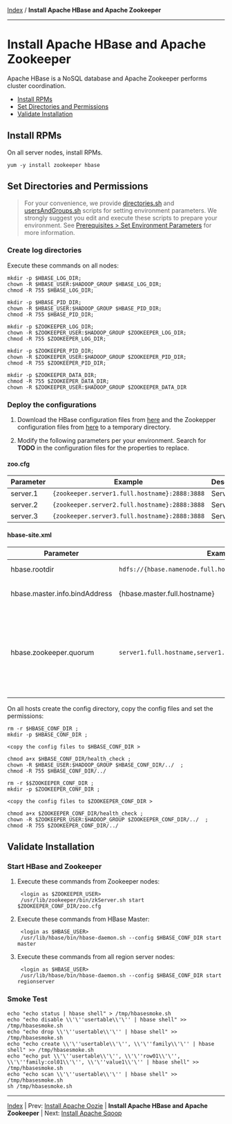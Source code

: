 [Index](./index.md)
/
**Install Apache HBase and Apache Zookeeper**

------

Install Apache HBase and Apache Zookeeper
=====

Apache HBase is a NoSQL database and Apache Zookeeper performs cluster coordination.

* [Install RPMs](#install-rpms)
* [Set Directories and Permissions](#set-directories-and-permissions)
* [Validate Installation](#validate-installation)


Install RPMs
----

On all server nodes, install RPMs.

    yum -y install zookeeper hbase

Set Directories and Permissions
----

> For your convenience, we provide [directories.sh](./scripts/directories.sh) and [usersAndGroups.sh](./scripts/usersAndGroups.sh) scripts for setting
> environment parameters. We strongly suggest you edit and execute these scripts to prepare your environment.
> See [Prerequisites &gt; Set Environment Parameters](./prerequisites.md#set-environment-parameters) for more information.

### Create log directories

Execute these commands on all nodes:

    mkdir -p $HBASE_LOG_DIR;
    chown -R $HBASE_USER:$HADOOP_GROUP $HBASE_LOG_DIR;
    chmod -R 755 $HBASE_LOG_DIR;

    mkdir -p $HBASE_PID_DIR;
    chown -R $HBASE_USER:$HADOOP_GROUP $HBASE_PID_DIR;
    chmod -R 755 $HBASE_PID_DIR;

    mkdir -p $ZOOKEEPER_LOG_DIR;
    chown -R $ZOOKEEPER_USER:$HADOOP_GROUP $ZOOKEEPER_LOG_DIR;
    chmod -R 755 $ZOOKEEPER_LOG_DIR;

    mkdir -p $ZOOKEEPER_PID_DIR;
    chown -R $ZOOKEEPER_USER:$HADOOP_GROUP $ZOOKEEPER_PID_DIR;
    chmod -R 755 $ZOOKEEPER_PID_DIR;

    mkdir -p $ZOOKEEPER_DATA_DIR;
    chmod -R 755 $ZOOKEEPER_DATA_DIR;
    chown -R $ZOOKEEPER_USER:$HADOOP_GROUP $ZOOKEEPER_DATA_DIR

### Deploy the configurations

1. Download the HBase configuration files from [here](./conf/hbase) and the Zookepper configuration files from [here](.conf/zookepper) to a temporary directory.

2. Modify the following parameters per your environment. Search for **TODO** in the configuration files for the properties to replace.

#### zoo.cfg

| Parameter         | Example        | Description |
|-------------------|----------------|-----------------------|
| server.1	        | <code>{zookeeper.server1.full.hostname}:2888:3888</code> | Server 1
| server.2          | <code>{zookeeper.server2.full.hostname}:2888:3888</code> | Server 2
| server.3          | <code>{zookeeper.server3.full.hostname}:2888:3888</code> | Server 3

#### hbase-site.xml

| Parameter         | Example        | Description |
|-------------------|----------------|------------------------|
| hbase.rootdir     | <code>hdfs://{hbase.namenode.full.hostname}:8020/apps/hbase/data</code> | HBase name node server
| hbase.master.info.bindAddress | {hbase.master.full.hostname} | HBase master server
| hbase.zookeeper.quorum	    | <code>server1.full.hostname,server1.full.hostname</code> | Comma separated list of Zookeeper servers (match to what is specified in <code>zoo.cfg</code> but without portnumbers)

On all hosts create the config directory, copy the config files and set the permissions:

    rm -r $HBASE_CONF_DIR ;
    mkdir -p $HBASE_CONF_DIR ;

    <copy the config files to $HBASE_CONF_DIR > 

    chmod a+x $HBASE_CONF_DIR/health_check ;
    chown -R $HBASE_USER:$HADOOP_GROUP $HBASE_CONF_DIR/../  ;
    chmod -R 755 $HBASE_CONF_DIR/../

    rm -r $$ZOOKEEPER_CONF_DIR ;
    mkdir -p $ZOOKEEPER_CONF_DIR ;
    
    <copy the config files to $ZOOKEEPER_CONF_DIR > 
    
    chmod a+x $ZOOKEEPER_CONF_DIR/health_check ;
    chown -R $ZOOKEEPER_USER:$HADOOP_GROUP $ZOOKEEPER_CONF_DIR/../  ;
    chmod -R 755 $ZOOKEEPER_CONF_DIR/../
   

Validate Installation
----

### Start HBase and Zookeeper

1. Execute these commands from Zookeeper nodes:

        <login as $ZOOKEEPER_USER>
        /usr/lib/zookeeper/bin/zkServer.sh start $ZOOKEEPER_CONF_DIR/zoo.cfg

2. Execute these commands from HBase Master:

        <login as $HBASE_USER>
        /usr/lib/hbase/bin/hbase-daemon.sh --config $HBASE_CONF_DIR start master

3. Execute these commands from all region server nodes:

        <login as $HBASE_USER>
        /usr/lib/hbase/bin/hbase-daemon.sh --config $HBASE_CONF_DIR start regionserver

### Smoke Test

    echo "echo status | hbase shell" > /tmp/hbasesmoke.sh 
    echo "echo disable \\'\''usertable\\'\'' | hbase shell" >> /tmp/hbasesmoke.sh
    echo "echo drop \\'\''usertable\\'\'' | hbase shell" >> /tmp/hbasesmoke.sh
    echo "echo create \\'\''usertable\\'\'', \\'\''family\\'\'' | hbase shell" >> /tmp/hbasesmoke.sh 
    echo "echo put \\'\''usertable\\'\'', \\'\''row01\\'\'', \\'\''family:col01\\'\'', \\'\''value1\\'\'' | hbase shell" >> /tmp/hbasesmoke.sh
    echo "echo scan \\'\''usertable\\'\'' | hbase shell" >> /tmp/hbasesmoke.sh 
    sh /tmp/hbasesmoke.sh

------

[Index](./index.md)
|
Prev: [Install Apache Oozie](./apache-oozie.md)
|
**Install Apache HBase and Apache Zookeeper**
|
Next: [Install Apache Sqoop](./apache-sqoop.md)
